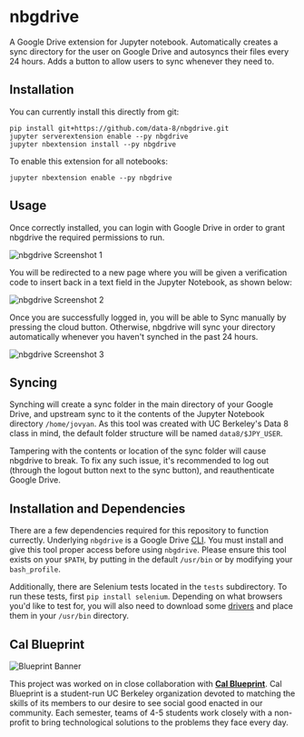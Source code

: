 # nbgdrive
A Google Drive extension for Jupyter notebook. Automatically creates a sync directory for the user on Google Drive and autosyncs their files every 24 hours. Adds a button to allow users to sync whenever they need to.

## Installation

You can currently install this directly from git:

```
pip install git+https://github.com/data-8/nbgdrive.git
jupyter serverextension enable --py nbgdrive
jupyter nbextension install --py nbgdrive
```

To enable this extension for all notebooks:

```
jupyter nbextension enable --py nbgdrive
```

## Usage

Once correctly installed, you can login with Google Drive in order to grant nbgdrive the required permissions to run.

![nbgdrive Screenshot 1](http://i.imgur.com/W0rCqrU.png)

You will be redirected to a new page where you will be given a verification code to insert back in a text field in the Jupyter Notebook, as shown below:

![nbgdrive Screenshot 2](http://i.imgur.com/FtEf5CK.png)

Once you are successfully logged in, you will be able to Sync manually by pressing the cloud button. Otherwise, nbgdrive will sync your directory automatically whenever you haven't synched in the past 24 hours.

![nbgdrive Screenshot 3](http://i.imgur.com/otdeMKD.png)

## Syncing

Synching will create a sync folder in the main directory of your Google Drive, and upstream sync to it the contents of the Jupyter Notebook directory `/home/jovyan`. As this tool was created with UC Berkeley's Data 8 class in mind, the default folder structure will be named `data8/$JPY_USER`.

Tampering with the contents or location of the sync folder will cause nbgdrive to break.
To fix any such issue, it's recommended to log out (through the logout button next to the sync button), and reauthenticate Google Drive.

## Installation and Dependencies

There are a few dependencies required for this repository to function currectly. Underlying `nbgdrive` is a Google Drive [CLI](https://github.com/prasmussen/gdrive). You must install and give this tool proper access before using `nbgdrive`. Please ensure this tool exists on your `$PATH`, by putting in the default `/usr/bin` or by modifying your `bash_profile`. 

Additionally, there are Selenium tests located in the `tests` subdirectory. To run these tests, first `pip install selenium`. Depending on what browsers you'd like to test for, you will also need to download some [drivers](http://selenium-python.readthedocs.io/installation.html#drivers) and place them in your `/usr/bin` directory.

## Cal Blueprint

![Blueprint Banner](https://cloud.githubusercontent.com/assets/2468904/11998649/8a12f970-aa5d-11e5-8dab-7eef0766c793.png)

This project was worked on in close collaboration with **[Cal Blueprint](http://www.calblueprint.org/)**. Cal Blueprint is a student-run UC Berkeley organization devoted to matching the skills of its members to our desire to see social good enacted in our community. Each semester, teams of 4-5 students work closely with a non-profit to bring technological solutions to the problems they face every day.

